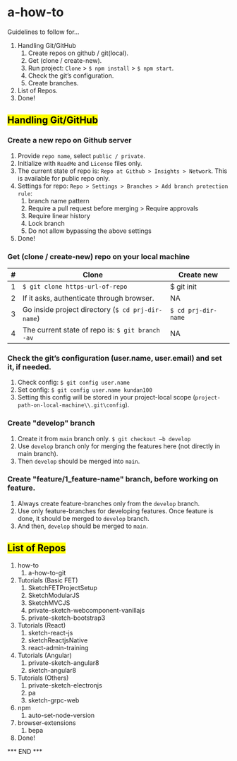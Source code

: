 
# a-how-to
Guidelines to follow for...
1. Handling Git/GitHub
	1. Create repos on github / git(local).
	2. Get (clone / create-new).
	3. Run project: `Clone` > `$ npm install` > `$ npm start`.
	4. Check the git’s configuration.
	5. Create branches.
2. List of Repos.
3. Done!


## <mark>Handling Git/GitHub</mark>
### Create a new repo on Github server
  1. Provide `repo name`, select `public / private`.
  2. Initialize with `ReadMe` and `License` files only.
  3. The current state of repo is: `Repo at Github > Insights > Network`. This is available for public repo only.
  4. Settings for repo: `Repo > Settings > Branches > Add branch protection rule`:
      1. branch name pattern
      2. Require a pull request before merging > Require approvals
      3. Require linear history
      4. Lock branch
      5. Do not allow bypassing the above settings
  5. Done!
  

### Get (clone / create-new) repo on your local machine
|#  |Clone                                              |Create new                         |
|---|---------------------------------------------------|-----------------------------------|
|1  |`$ git clone https-url-of-repo`                    |$ git init                         |
|2  |If it asks, authenticate through browser.          |NA                                 |
|3  |Go inside project directory (`$ cd prj-dir-name`)  |`$ cd prj-dir-name`                |
|4  |The current state of repo is: `$ git branch -av`   |NA                                 |
  
    
### Check the git’s configuration (user.name, user.email) and set it, if needed.
  1. Check config: `$ git config user.name`
  2. Set config: `$ git config user.name kundan100`
  3. Setting this config will be stored in your project-local scope (`project-path-on-local-machine\\.git\config`).


### Create "develop" branch
  1. Create it from `main` branch only. `$ git checkout –b develop`
  2. Use `develop` branch only for merging the features here (not directly in main branch).
  3.  Then `develop` should be merged into `main`.


### Create "feature/1_feature-name" branch, before working on feature.
  1. Always create feature-branches only from the `develop` branch.
  2. Use only feature-branches for developing features. Once feature is done, it should be merged to `develop` branch.
  3. And then, `develop` should be merged to `main`.


## <mark>List of Repos</mark>
1. how-to
      1. a-how-to-git
2. Tutorials (Basic FET)
      1. SketchFETProjectSetup
      2. SketchModularJS
      3. SketchMVCJS
      4. private-sketch-webcomponent-vanillajs
      5. private-sketch-bootstrap3
3. Tutorials (React)
      1. sketch-react-js
      2. sketchReactjsNative
      3. react-admin-training
4. Tutorials (Angular)
      1. private-sketch-angular8
      2. sketch-angular8
5. Tutorials (Others)
      1. private-sketch-electronjs
      2. pa
      3. sketch-grpc-web
6. npm
      1. auto-set-node-version
7. browser-extensions
      1. bepa 
8. Done!

*** END ***
